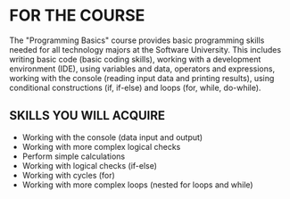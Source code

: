 FOR THE COURSE
=

The "Programming Basics" course provides basic programming skills needed for all technology majors at the Software University. 
This includes writing basic code (basic coding skills), working with a development environment (IDE), using variables and data, operators and expressions, 
working with the console (reading input data and printing results), using conditional constructions (if, if-else) and loops (for, while, do-while).


SKILLS YOU WILL ACQUIRE
-

- Working with the console (data input and output)
- Working with more complex logical checks
- Perform simple calculations
- Working with logical checks (if-else)
- Working with cycles (for)
- Working with more complex loops (nested for loops and while)
